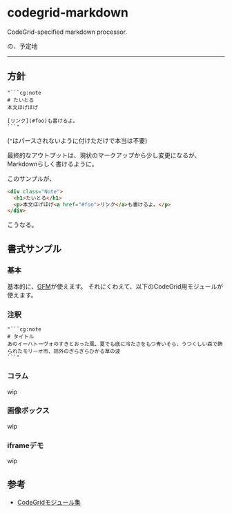 # codegrid-markdown
CodeGrid-specified markdown processor.

の、予定地

- - -

## 方針

```
"```cg:note
# たいとる
本文ほげほげ

[リンク](#foo)も書けるよ。
```"
```
(`"`はパースされないように付けただけで本当は不要)

最終的なアウトプットは、現状のマークアップから少し変更になるが、Markdownらしく書けるように。

このサンプルが、

```html
<div class="Note">
  <h1>たいとる</h1>
  <p>本文ほげほげ<a href="#foo">リンク</a>も書けるよ。</p>
</div>
```

こうなる。


## 書式サンプル
### 基本
基本的に、[GFM](https://help.github.com/articles/github-flavored-markdown)が使えます。
それにくわえて、以下のCodeGrid用モジュールが使えます。

### 注釈
```
"```cg:note
# タイトル
あのイーハトーヴォのすきとおった風、夏でも底に冷たさをもつ青いそら、うつくしい森で飾られたモリーオ市、郊外のぎらぎらひかる草の波
```"
```

### コラム
wip

### 画像ボックス
wip

### iframeデモ
wip

## 参考
- [CodeGridモジュール集](https://staging-codegrid.herokuapp.com/entry/jade-samples)
